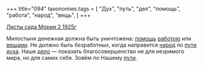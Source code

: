 +++
title="094"
taxonomies.tags = [
 "Дух",
 "путь",
 "дел",
 "помощь",
 "работа",
 "народ",
 "вещь",
]
+++

[Листы сада Мории 2 1925г](/agni/1925)

Милостыня денежная должна быть уничтожена: [помощь](/tags/помощь) [работою](/tags/работа) или [вещами](/tags/вещь). Не должно быть безработных, когда направится [народ](/tags/народ) по [пути](/tags/путь) [духа](/tags/Дух). Наше [дело](/tags/дел) — показать благосовершенство не для незримого мира, но для самих себя. Зовём по Нашему [пути](/tags/путь).   

